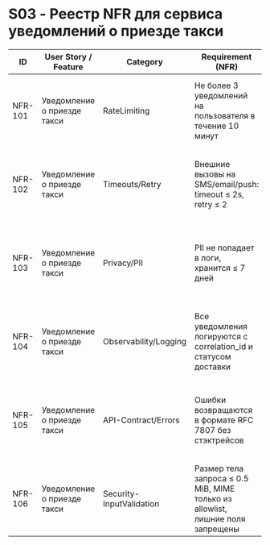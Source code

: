 # S03 - Реестр NFR для сервиса уведомлений о приезде такси

| ID      | User Story / Feature                  | Category                  | Requirement (NFR)                                                                 | Rationale / Risk                        | Acceptance (G-W-T)                                                                                                         | Evidence (test/log/scan/policy)         | Trace (issue/link) | Owner   | Status   | Priority    | Severity   | Tags                  |
| ------- | ------------------------------------- | ------------------------- | ------------------------------------------------------------------------------- | --------------------------------------- | -------------------------------------------------------------------------------------------------------------------------- | --------------------------------------- | ------------------ | ------- | -------- | ----------- | ---------- | --------------------- |
| NFR-101 | Уведомление о приезде такси           | RateLimiting              | Не более 3 уведомлений на пользователя в течение 10 минут                        | Защита от спама и DoS                   | **Given** пользователь получает уведомления<br>**When** отправляется 4-е уведомление за 10 минут<br>**Then** ответ 429     | test: e2e-rate-limit                    | #taxi-notify      | team-taxi | Draft    | P1 - High   | S2 - Major | rate,notify           |
| NFR-102 | Уведомление о приезде такси           | Timeouts/Retry            | Внешние вызовы на SMS/email/push: timeout ≤ 2s, retry ≤ 2                        | Устойчивость к зависимостям             | **Given** недоступность внешнего сервиса<br>**When** отправляется уведомление<br>**Then** не более 2 попыток, ожидание ≤2s | test: integration-fail                  | #taxi-notify      | team-taxi | Draft    | P2 - Medium | S2 - Major | timeout,retry         |
| NFR-103 | Уведомление о приезде такси           | Privacy/PII               | PII не попадает в логи, хранится ≤ 7 дней                                        | Соответствие privacy и комплаенсу       | **Given** логирование события<br>**When** в логе есть персональные данные<br>**Then** они маскированы или удалены          | log: masked-example                     | #taxi-notify      | team-taxi | Draft    | P1 - High   | S1 - Critical | privacy,pii         |
| NFR-104 | Уведомление о приезде такси           | Observability/Logging     | Все уведомления логируются с correlation_id и статусом доставки                  | Трассировка инцидентов и разбор ошибок  | **Given** отправка уведомления<br>**When** событие фиксируется в логах<br>**Then** есть correlation_id и статус доставки   | log: delivery-status                    | #taxi-notify      | team-taxi | Draft    | P2 - Medium | S2 - Major | logging,trace         |
| NFR-105 | Уведомление о приезде такси           | API-Contract/Errors       | Ошибки возвращаются в формате RFC 7807 без стэктрейсов                           | Предсказуемость и безопасность          | **Given** ошибка при POST /api/notifications/ride-arrival<br>**When** клиент получает ответ<br>**Then** RFC7807, нет stack | test: contract-error                    | #taxi-notify      | team-taxi | Draft    | P2 - Medium | S2 - Major | api,error             |
| NFR-106 | Уведомление о приезде такси           | Security-InputValidation  | Размер тела запроса ≤ 0.5 MiB, MIME только из allowlist, лишние поля запрещены   | Защита от DoS и грязных данных          | **Given** тело 1 MiB или неизвестные поля<br>**When** POST /api/notifications/ride-arrival<br>**Then** 413 или 400        | test: input-validation                  | #taxi-notify      | team-taxi | Draft    | P2 - Medium | S2 - Major | validation,security   |

<!-- ...добавляйте новые строки ниже для других NFR... -->
